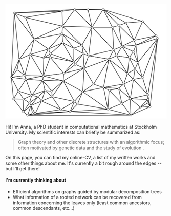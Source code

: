 ---
---

![A triangulated random graph](/assets/images/triangulering.png)

Hi! I'm Anna, a PhD student in computational mathematics at Stockholm University. My scientific interests can briefly be summarized as:
<blockquote> Graph theory and other discrete structures with an algorithmic focus; often motivated by genetic data and the study of evolution .</blockquote> On this page, you can find my online-CV, a list of my written works and some other things about me. It's currently a bit rough around the edges -- but I'll get there!

#### I'm currently thinking about

* Efficient algorithms on graphs guided by modular decomposition trees
* What information of a rooted network can be recovered from information concerning the leaves only (least common ancestors, common descendants, etc...)
